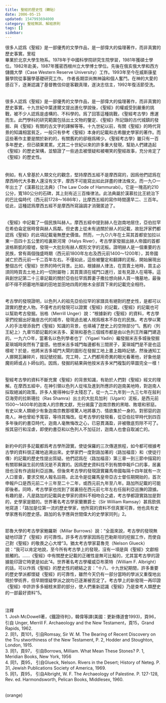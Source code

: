 ```yaml
---
title: 聖經的歷史性（轉貼）
date: 2006-05-15
updated: 1547993694000
category: 聖經無誤、解經原則
tags: []
sidebar: 
---
```


<p>很多人認爲《聖經》是一部優秀的文學作品，是一部偉大的倫理著作，而非真實的歷史事實。<!--more-->里程<br/>畢業於北京大學生物系。1978年于中國科學院研究生院學習，1981年獲碩士學位。1982年赴美，1987年獲密西根州立大學博士學位。先後在俄亥俄大學和西方儲備大學（Case Western Reserve University）工作。1993年至今在威斯康星醫學院從事醫學基礎研究工作。 作者長期崇尚無神論和個人奮鬥。在神的大愛的感召下，逐漸認識了基督教信仰是客觀真理，遂決志信主，1992年復活節受洗。<br/><br/><br/>很多人認爲《聖經》是一部優秀的文學作品，是一部偉大的倫理著作，而非真實的歷史事實。十九世紀中葉達爾文提出進化學說後，《聖經》的權威受到嚴重的挑戰，被不少人認爲是虛構的、不科學的。爲了回答這種挑戰，《聖經考古學》應運而生。此門學科的研究範圍包括出土文物的鑒定、《聖經》所記錄的古代城鎮的發掘、與《聖經》有關的古文字的譯解等等。十九世紀以前，有關《聖經》的時代背景的知識相當貧乏，一般只有參考《聖經》本身的記載和古希臘史學家的著作。而這些著作主要是關於新約的，有關舊約的卻極爲稀少。《聖經考古學》雖只有一百多年歷史，但已碩果累累。尤其二十世紀以來的許多重大發現，幫助人們建造起《聖經》的歷史架構，並驗證了一些過去被懷疑和被嘲笑的聖經故事，充分肯定了《聖經》的歷史性。 <br/>　　<br/><br/>例如，有人曾基於人類文化的觀念，堅持摩西五經不是摩西寫的，因爲他們認爲在摩西時代大多數人還沒有文字，摩西不可能寫出如此詳盡的律法條文。而一九○一年出土了《漢慕拉比法典》（The Law Code of Hammurabi）。它是一塊高約210公分，寬180公分的石碑，其上刻有近三百條律法。此法典屬於漢慕拉比王統治下的巴比倫時代（西元前1728～1686年），比摩西五經的寫作時間還早二、三百年。從此，這種認爲摩西五經不是摩西所寫論調才消聲匿迹了。 <br/><br/><br/>《聖經》中記載了一個民族叫赫人。摩西五經中提到赫人在迦南地居住，亞伯拉罕在希伯侖定居時曾與赫人爲鄰。但史書上從未有過關於赫人的記載，故批評家們都認爲《聖經》的此項記載毫無歷史價值。然而，一九○六年在土耳其首都安加拉以東一百四十五公里的哈裏斯河灣（Halys River），考古學家發掘出赫人帝國的首都波格斯凱的廢墟，發現一大批刻有赫人楔形文字的泥板。證明赫人是一個重要的古民族，曾有兩個強盛時期（西元前1800年左右及西元前1400～1200年），其帝國滅亡於西元前一千二百年左右。不僅如此，這些被鑒定和翻譯的泥板，開始展現出整個古代《聖經》世界的時代背景。比如，根據赫人律法，在買賣土地時，買主必須同時買去土地上的一切附屬物；其買賣須在城門口進行，並有見證人在場等。這與創世記第二十三章記載的關於亞伯拉罕爲葬妻子撒拉想向赫人買一塊墓地，最後卻不得不把墓地所屬的田地並田地四周的樹木全部買下來的記載完全相符。 <br/><br/><br/>考古學的發現證明，以色列人的祖先亞伯拉罕的家譜具有絕對的歷史性，是都可以證實的歷史人物。不僅考古的發現可以證實《聖經》的記載，《聖經》的記載也可以幫助考古發掘。翁格（Merrill Unger）說：“根據新約《聖經》的資料，考古學家們挖掘出好幾座古代的城市，發現過去被人視爲根本不存在的民族。考古學以驚人的手法增添我們《聖經》知識的背景，也填補了歷史上的空隙部分”1。舊約〈列王紀上〉九章15節記載的米吉多、夏瑣和基色三個城市都是由以色列王所羅門建造的。一九六○年，當著名以色列學者也丁（Yigael Yadin）繼發掘米吉多城後發掘夏瑣城時突然有了靈感。他想米吉多城門每邊都有三間房子，夏瑣城門是不是也這樣呢？於是，他將米吉多城門大閘的圖形在發掘工地上畫上臨時記號，然後通知工人挪開瓦礫碎片，按記號挖掘。完工時，工人們都用奇異的眼光看著他，好象他是魔術師或占卜師似的。因爲，發掘的結果與他按米吉多米門複製的草圖完全一樣！ <br/><br/><br/>聖經考古學的資料不斷充實《聖經》的背景知識，有助於人們對《聖經》經文的理解。在摩西五經中，在神引領以色列人從埃及進到所應許的迦南美地時，對迦南人採取絕滅的政策。許多人覺得神似乎太殘忍了。從一九二九年到一九三七年在敍利亞海旁的拉斯珊拉（Ras Shamra）出土的大批烏加利（Ugarit）泥板，是西元前1500～1400年的迦南人的宗教文獻，充分揭露了迦南宗教的黑暗、敗壞和邪惡。有史以來人類絕少有象迦南宗教那樣驚人地將暴力、情欲集於一身的。對邪惡的迦南人，神也曾給予寬容，等待其悔改。從考古學的發現看，從亞伯拉罕時代到四百多年後的約書亞時代，迦南人毫無悔改之心，已惡貫滿盈，非被徹底剪除不可了。按其惡行和淫虐，即使約書亞和以色列人不加征討，迦南人也會自取滅亡的。 <br/><br/><br/>新約中的許多記載都爲考古學所證實。使徒保羅的三次傳道旅程，如今都可根據考古學的資料很正確地追溯出來。史學家們一度對路加著的〈路加福音〉和〈使徒行傳〉的記載的歷史性提出質疑。他們認爲在〈路加福音〉第三章一到三節中描寫的有關耶穌誕生前的情況是不真實的。因爲歷史資料找不到有關申報戶口的事，居裏扭也沒有作過敍利亞巡撫。但後來考古學的發現證實羅馬帝國每隔十四年就有一次人口普查，要求交稅人報名註冊。此法令是從羅馬皇帝亞古士督任期開始的，首次申報戶口是西元前二十三年至二十二年，或西元前九年至八年。路加所記載的可能即後者。同時，考古學家也找到了居裏扭在西元前七年左右任敍利亞巡撫的證據。有趣的是，凡是路加的記載與史學家的資料不相吻合之處，考古學都證實路加是對的，史學家是錯的。世界著名考古學家蘭賽爵士（Sir William Ramsay）甚爲欽佩地寫道：「路加是位第一流的歷史學家，他所寫的資料不但真實可靠，他也具有史學家應有的歷史感。路加的名字應與世間偉大的史學家同列」2。 <br/><br/><br/>耶魯大學的考古學家鮑羅斯（Millar Burrows）說：“全面來說，考古學的發現無疑地印證了《聖經》的可靠性。許多考古學家因爲在巴勒斯坦的挖掘工作，而使自己對《聖經》的敬畏之心大增”3。猶太考古學家葛魯克（Nelson Glueck）說：“我可以肯定地說，至今所有考古學上的發現，沒有一項是與《聖經》文獻相抵觸的。……《聖經》中有關歷史記載的正確性是無可比擬的，尤其當考古學的證據能印證它時更是如此”4。世界著名考古學權威亞布萊特（William F. Albright）的話，可以作爲《聖經》的歷史性的總結之言：“十八、十九世紀期間，許多重要的歷史學派都懷疑《聖經》的可靠性，雖然今天仍有一部分當時的學派又重復地出現於學術界，但早期懷疑學派之說均已逐漸被否定了。考古學上的新發現一再印證《聖經》中許許多多細枝末節的部分，使人們重新認識《聖經》乃是查考人類歷史的一部最好資料”5。 <br/>　 <br/><br/>注釋 <br/>1. Josh McDowell著，《鐵證待判》，韓偉等譯(美國：更新傳道會1993)，頁96，引自 Unger, Merrill F. Archaeology and the New Testament，頁15，Grand Rapids, 1962. <br/>2. 同1，頁101，引自Romsay, Sir W. M. The Bearing of Recent Discovery on the Tru stworthiness of the New Testament, P. 2, Hodder and Stoughton, London, 1915. <br/>3. 同1，頁97， 引自Borrows, Milliam. What Mean These Stones? P. 1, Meridian Books, New York, 1956 <br/>4. 同1，頁95， 引自Glueck, Nelson. Rivers in the Desert; History of Neteg. P. 31, Jewish Publications Society of America, 1969. <br/>5. 同1，頁95， 引自Albright, W. F. The Archaeology of Palestine. P. 127-128, Rev. ed. Harmondsworth, Pelican Books, Middlesex, 1960. <br/><br/><br/>(orange)<br/><br/><br/><br/><br/><br/>
</p>